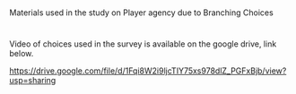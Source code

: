 # 
Materials used in the study on Player agency due to Branching Choices

#
Video of choices used in the survey is available on the google drive, link below.

https://drive.google.com/file/d/1Fqi8W2i9ljcTIY75xs978dlZ_PGFxBjb/view?usp=sharing
